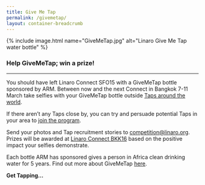 ```yaml
---
title: Give Me Tap
permalink: /givemetap/
layout: container-breadcrumb
---
```

<div class="col-md-6" markdown="1">

{% include image.html name="GiveMeTap.jpg" alt="Linaro Give Me Tap water bottle" %}

</div>
<div class="col-md-6" markdown="1">

### Help GiveMeTap; win a prize!
---------------------------------------------------------------------------------------------------------------------------------------------------------------------------------------------------------

You should have left Linaro Connect SFO15 with a GiveMeTap bottle sponsored by ARM. Between now and the next Connect in Bangkok 7-11 March take selfies with your GiveMeTap bottle outside [Taps around the world](http://taps.givemetap.co.uk/).

If there aren’t any Taps close by, you can try and persuade potential Taps in your area to [join the program](http://www.givemetap.co.uk/pages/join-givemetap).

Send your photos and Tap recruitment stories to [competition@linaro.org](mailto:competition@linaro.org). Prizes will be awarded at [Linaro Connect BKK16](http://connect.linaro.org/bkk16/) based on the positive impact your selfies demonstrate.

Each bottle ARM has sponsored gives a person in Africa clean drinking water for 5 years. Find out more about GiveMeTap [here](http://www.givemetap.co.uk/).

__Get Tapping…__


</div>
